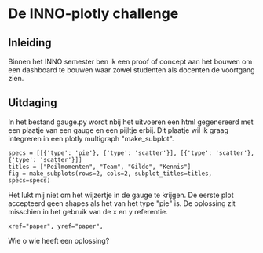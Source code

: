 # De INNO-plotly challenge
## Inleiding
Binnen het INNO semester ben ik een proof of concept aan het bouwen om een dashboard te bouwen waar zowel studenten als 
docenten de voortgang zien.
## Uitdaging
In het bestand gauge.py wordt nbij het uitvoeren een html gegenereerd met een plaatje van een gauge en een pijltje erbij.
Dit plaatje wil ik graag integreren in een plotly multigraph "make_subplot".
```shell
specs = [[{'type': 'pie'}, {'type': 'scatter'}], [{'type': 'scatter'}, {'type': 'scatter'}]]
titles = ["Peilmomenten", "Team", "Gilde", "Kennis"]
fig = make_subplots(rows=2, cols=2, subplot_titles=titles, specs=specs)
```
Het lukt mij niet om het wijzertje in de gauge te krijgen. De eerste plot accepteerd geen shapes als het van het type 
"pie" is. De oplossing zit misschien in het gebruik van de x en y referentie.
```shell
xref="paper", yref="paper",
```
Wie o wie heeft een oplossing?